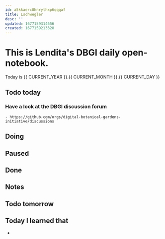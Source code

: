 ```yaml
---
id: a5kkaerc0hnrythxp6qqqaf
title: Lschwegler
desc: ''
updated: 1677159314656
created: 1677159213328
---
```


# This is Lendita's DBGI daily open-notebook.

Today is {{ CURRENT_YEAR }}.{{ CURRENT_MONTH }}.{{ CURRENT_DAY }}

## Todo today

### Have a look at the DBGI discussion forum
    - https://github.com/orgs/digital-botanical-gardens-initiative/discussions
###
###

## Doing

## Paused

## Done

## Notes

## Todo tomorrow

###
###
###


## Today I learned that

-